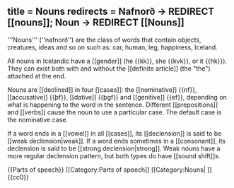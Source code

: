 title = Nouns
redirects = Nafnorð -> REDIRECT [[nouns]]; Noun -> REDIRECT [[Nouns]]
---

'''Nouns''' (''nafnorð'') are the class of words that contain objects, creatures, ideas and so on such as: car, human, leg, happiness, Iceland.

All nouns in Icelandic have a [[gender]] (he {{kk}}, she {{kvk}}, or it {{hk}}). They can exist both with and without the [[definite article]] (the "the") attached at the end.

Nouns are [[declined]] in four [[cases]]: the [[nominative]] {{nf}}, [[accusative]] {{þf}}, [[dative]] {{þgf}} and [[genitive]] {{ef}}, depending on what is happening to the word in the sentence. Different [[prepositions]] and [[verbs]] cause the noun to use a particular case. The default case is the nominative case.

If a word ends in a [[vowel]] in all [[cases]], its [[declension]] is said to be [[weak declension|weak]]. If a word ends sometimes in a [[consonant]], its declension is said to be [[strong declension|strong]]. Weak nouns have a more regular declension pattern, but both types do have [[sound shift]]s.

{{Parts of speech}}
[[Category:Parts of speech]]
[[Category:Nouns| ]]
<noinclude>{{cc0}}</noinclude>